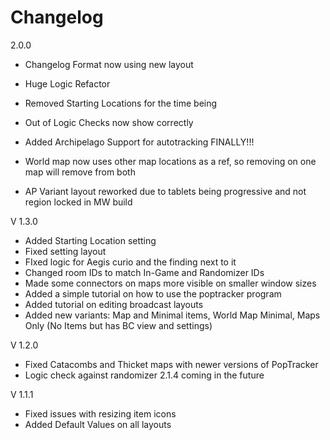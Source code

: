 # Changelog

2.0.0

- Changelog Format now using new layout

- Huge Logic Refactor

- Removed Starting Locations for the time being

- Out of Logic Checks now show correctly

- Added Archipelago Support for autotracking FINALLY!!!

- World map now uses other map locations as a ref, so removing on one map will remove from both

- AP Variant layout reworked due to tablets being progressive and not region locked in MW build

V 1.3.0

- Added Starting Location setting
- Fixed setting layout
- FIxed logic for Aegis curio and the finding next to it
- Changed room IDs to match In-Game and Randomizer IDs
- Made some connectors on maps more visible on smaller window sizes
- Added a simple tutorial on how to use the poptracker program
- Added tutorial on editing broadcast layouts
- Added new variants: Map and Minimal items, World Map Minimal, Maps Only (No Items but has BC view and settings)

V 1.2.0

- Fixed Catacombs and Thicket maps with newer versions of PopTracker
- Logic check against randomizer 2.1.4 coming in the future

V 1.1.1

- Fixed issues with resizing item icons
- Added Default Values on all layouts
